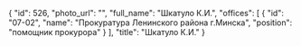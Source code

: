 {
    "id": 526,
    "photo_url": "",
    "full_name": "Шкатуло К.И.",
    "offices": [
        {
            "id": "07-02",
            "name": "Прокуратура Ленинского района г.Минска",
            "position": "помощник прокурора"
        }
    ],
    "title": "Шкатуло К.И."
}